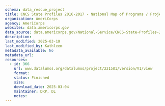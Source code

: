 ```yaml
---
schema: data_rescue_project 
title: CNCS State Profiles 2016-2017 - National Map of Programs / Projects and Service Locations
organization: AmeriCorps
agency: AmeriCorps
websites: data.americorps.gov
data_source: data.americorps.gov/National-Service/CNCS-State-Profiles-2016-2017-National-Map-of-Prog/wy3d-x64g
description: 
last_modified: 2025-03-10
last_modified_by: Kathleen
metadata_available: No
metadata_url: 
resources:
  - id: 366
    url: www.datalumos.org/datalumos/project/221581/version/V1/view
    format: 
    status: Finished
    size: 
    download_date: 2025-03-04
    maintainer: DRP, DL
    notes: 
---
```


